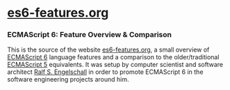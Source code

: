 
# [es6-features.org](http://es6-features.org/)

### ECMAScript 6: Feature Overview &amp; Comparison

This is the source of the website [es6-features.org](http://es6-features.org/),
a small overview of [ECMAScript 6](http://wiki.ecmascript.org/doku.php?id=harmony:specification_drafts) language features and a comparison to
the older/traditional [ECMAScript 5](http://www.ecma-international.org/publications/files/ECMA-ST/ECMA-262.pdf) equivalents. It was setup by
computer scientist and software architect [Ralf S. Engelschall](rse@engelschall.com) in order to promote ECMAScript 6 in
the software engineering projects around him.


